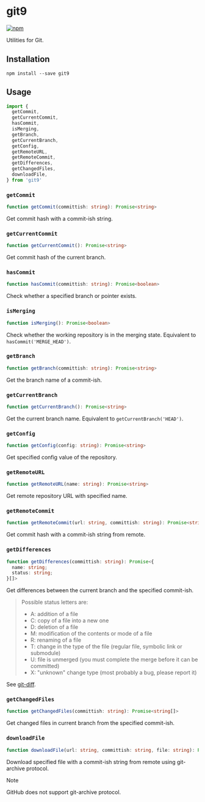 # git9

[![npm](https://img.shields.io/npm/v/git9.svg)](https://www.npmjs.com/package/git9)

Utilities for Git.

## Installation

```shell
npm install --save git9
```

## Usage

```js
import {
  getCommit,
  getCurrentCommit,
  hasCommit,
  isMerging,
  getBranch,
  getCurrentBranch,
  getConfig,
  getRemoteURL,
  getRemoteCommit,
  getDifferences,
  getChangedFiles,
  downloadFile,
} from 'git9'
```

### `getCommit`

```ts
function getCommit(committish: string): Promise<string>
```

Get commit hash with a commit-ish string.

### `getCurrentCommit`

```ts
function getCurrentCommit(): Promise<string>
```

Get commit hash of the current branch.

### `hasCommit`

```ts
function hasCommit(committish: string): Promise<boolean>
```

Check whether a specified branch or pointer exists.

### `isMerging`

```ts
function isMerging(): Promise<boolean>
```

Check whether the working repository is in the merging state. Equivalent to `hasCommit('MERGE_HEAD')`.

### `getBranch`

```ts
function getBranch(committish: string): Promise<string>
```

Get the branch name of a commit-ish.

### `getCurrentBranch`

```ts
function getCurrentBranch(): Promise<string>
```

Get the current branch name. Equivalent to `getCurrentBranch('HEAD')`.

### `getConfig`

```ts
function getConfig(config: string): Promise<string>
```

Get specified config value of the repository.

### `getRemoteURL`

```ts
function getRemoteURL(name: string): Promise<string>
```

Get remote repository URL with specified name.

### `getRemoteCommit`

```ts
function getRemoteCommit(url: string, committish: string): Promise<string>
```

Get commit hash with a commit-ish string from remote.

### `getDifferences`

```ts
function getDifferences(committish: string): Promise<{
  name: string;
  status: string;
}[]>
```

Get differences between the current branch and the specified commit-ish.

> Possible status letters are:
> - A: addition of a file
> - C: copy of a file into a new one
> - D: deletion of a file
> - M: modification of the contents or mode of a file
> - R: renaming of a file
> - T: change in the type of the file (regular file, symbolic link or submodule)
> - U: file is unmerged (you must complete the merge before it can be committed)
> - X: "unknown" change type (most probably a bug, please report it)

See [git-diff](https://git-scm.com/docs/git-diff).

### `getChangedFiles`

```ts
function getChangedFiles(committish: string): Promise<string[]>
```

Get changed files in current branch from the specified commit-ish.

### `downloadFile`

```ts
function downloadFile(url: string, committish: string, file: string): Promise<string>
```

Download specified file with a commit-ish string from remote using git-archive protocol.

> [!NOTE]
> GitHub does not support git-archive protocol.

